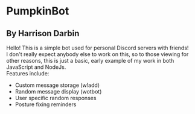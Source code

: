 # PumpkinBot
## By Harrison Darbin
Hello! This is a simple bot used for personal Discord servers with friends! \
I don't really expect anybody else to work on this, so to those viewing for other reasons, this is just a basic, early example of my work in both JavaScript and NodeJs.\
Features include:
 - Custom message storage (w!add)
 - Random message display (wotbot)
 - User specific random responses
 - Posture fixing reminders
